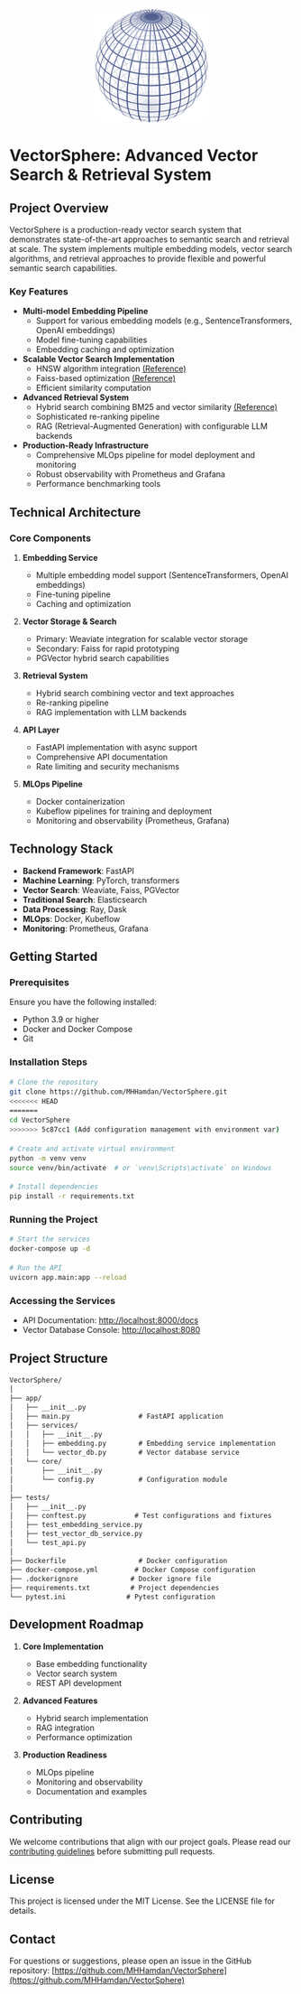 <div align="center">
  <img src="assets/images/vectorsphere-logo.png" alt="VectorSphere Logo" width="200"/>
</div>

# VectorSphere: Advanced Vector Search & Retrieval System

## Project Overview

VectorSphere is a production-ready vector search system that demonstrates state-of-the-art approaches to semantic search and retrieval at scale. The system implements multiple embedding models, vector search algorithms, and retrieval approaches to provide flexible and powerful semantic search capabilities.

### Key Features

- **Multi-model Embedding Pipeline**
  - Support for various embedding models (e.g., SentenceTransformers, OpenAI embeddings)
  - Model fine-tuning capabilities
  - Embedding caching and optimization
- **Scalable Vector Search Implementation**
  - HNSW algorithm integration [(Reference)](https://www.pinecone.io/learn/series/faiss/hnsw/)
  - Faiss-based optimization [(Reference)](https://www.pinecone.io/learn/series/faiss/)
  - Efficient similarity computation
- **Advanced Retrieval System**
  - Hybrid search combining BM25 and vector similarity [(Reference)](https://weaviate.io/blog/hybrid-search-explained)
  - Sophisticated re-ranking pipeline
  - RAG (Retrieval-Augmented Generation) with configurable LLM backends
- **Production-Ready Infrastructure**
  - Comprehensive MLOps pipeline for model deployment and monitoring
  - Robust observability with Prometheus and Grafana
  - Performance benchmarking tools

## Technical Architecture

### Core Components

1. **Embedding Service**

   - Multiple embedding model support (SentenceTransformers, OpenAI embeddings)
   - Fine-tuning pipeline
   - Caching and optimization

2. **Vector Storage & Search**

   - Primary: Weaviate integration for scalable vector storage
   - Secondary: Faiss for rapid prototyping
   - PGVector hybrid search capabilities

3. **Retrieval System**

   - Hybrid search combining vector and text approaches
   - Re-ranking pipeline
   - RAG implementation with LLM backends

4. **API Layer**

   - FastAPI implementation with async support
   - Comprehensive API documentation
   - Rate limiting and security mechanisms

5. **MLOps Pipeline**
   - Docker containerization
   - Kubeflow pipelines for training and deployment
   - Monitoring and observability (Prometheus, Grafana)

## Technology Stack

- **Backend Framework**: FastAPI
- **Machine Learning**: PyTorch, transformers
- **Vector Search**: Weaviate, Faiss, PGVector
- **Traditional Search**: Elasticsearch
- **Data Processing**: Ray, Dask
- **MLOps**: Docker, Kubeflow
- **Monitoring**: Prometheus, Grafana

## Getting Started

### Prerequisites

Ensure you have the following installed:

- Python 3.9 or higher
- Docker and Docker Compose
- Git

### Installation Steps

```bash
# Clone the repository
git clone https://github.com/MHHamdan/VectorSphere.git
<<<<<<< HEAD
=======
cd VectorSphere
>>>>>>> 5c87cc1 (Add configuration management with environment var)

# Create and activate virtual environment
python -m venv venv
source venv/bin/activate  # or `venv\Scripts\activate` on Windows

# Install dependencies
pip install -r requirements.txt
```

### Running the Project

```bash
# Start the services
docker-compose up -d

# Run the API
uvicorn app.main:app --reload
```

### Accessing the Services

- API Documentation: [http://localhost:8000/docs](http://localhost:8000/docs)
- Vector Database Console: [http://localhost:8080](http://localhost:8080)

## Project Structure

```
VectorSphere/
│
├── app/
│   ├── __init__.py
│   ├── main.py                 # FastAPI application
│   ├── services/
│   │   ├── __init__.py
│   │   ├── embedding.py        # Embedding service implementation
│   │   └── vector_db.py        # Vector database service
│   └── core/
│       ├── __init__.py
│       └── config.py           # Configuration module
│
├── tests/
│   ├── __init__.py
│   ├── conftest.py            # Test configurations and fixtures
│   ├── test_embedding_service.py
│   ├── test_vector_db_service.py
│   └── test_api.py
│
├── Dockerfile                  # Docker configuration
├── docker-compose.yml         # Docker Compose configuration
├── .dockerignore             # Docker ignore file
├── requirements.txt          # Project dependencies
└── pytest.ini               # Pytest configuration
```

## Development Roadmap

1. **Core Implementation**

   - Base embedding functionality
   - Vector search system
   - REST API development

2. **Advanced Features**

   - Hybrid search implementation
   - RAG integration
   - Performance optimization

3. **Production Readiness**
   - MLOps pipeline
   - Monitoring and observability
   - Documentation and examples

## Contributing

We welcome contributions that align with our project goals. Please read our [contributing guidelines](CONTRIBUTING.md) before submitting pull requests.

## License

This project is licensed under the MIT License. See the LICENSE file for details.

## Contact

For questions or suggestions, please open an issue in the GitHub repository: [https://github.com/MHHamdan/VectorSphere](https://github.com/MHHamdan/VectorSphere)
